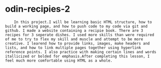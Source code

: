 # odin-recipies-2

        In this project.I will be learning basic HTML structure, how to build a working page, and how to push code to my code via git and github. I made a website containing a recipie book. There are 3 recipes for 3 seperate dishes. I used more skills than were required of me to try to flex my skill and muscle and attempt to be more creative. I learend how to provide links, images, make headers and lists, and how to link multiple pages together using hyperlink reference points. I also practice with making certain lines and words itallicized or bolded for emphasis.After completing this lesson, I feel much more comfortable using HTML as a whole.